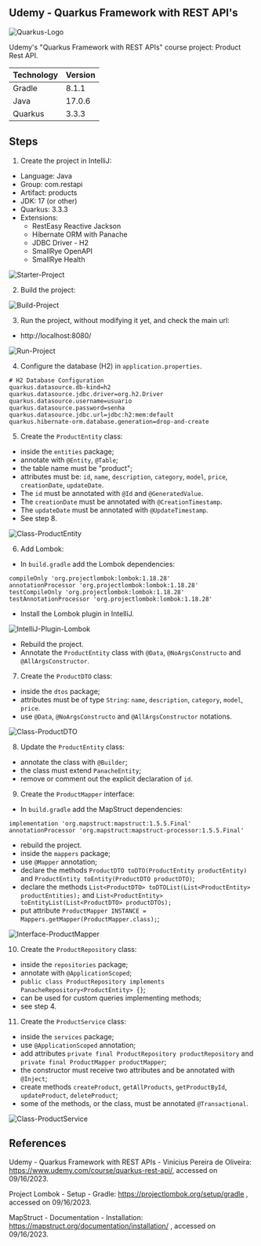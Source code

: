 ## Udemy - Quarkus Framework with REST API's
![Quarkus-Logo](/imgs/Img-0-QuarkusLogo.png)

Udemy's "Quarkus Framework with REST APIs" course project: Product Rest API.

| Technology | Version |
|------------|---------|
| Gradle     | 8.1.1   |
| Java       | 17.0.6  |
| Quarkus    | 3.3.3   |


## Steps
1. Create the project in IntelliJ:
- Language: Java
- Group: com.restapi
- Artifact: products
- JDK: 17 (or other)
- Quarkus: 3.3.3
- Extensions:
    * RestEasy Reactive Jackson
    * Hibernate ORM with Panache
    * JDBC Driver - H2
    * SmallRye OpenAPI
    * SmallRye Health

![Starter-Project](/imgs/Img-1-Starter.jpg)

2. Build the project:

![Build-Project](/imgs/Img-2-Build.jpg)

3. Run the project, without modifying it yet, and check the main url:
- http://localhost:8080/

![Run-Project](/imgs/Img-3-Run.jpg)

4. Configure the database (H2) in `application.properties`.
````
# H2 Database Configuration
quarkus.datasource.db-kind=h2
quarkus.datasource.jdbc.driver=org.h2.Driver
quarkus.datasource.username=usuario
quarkus.datasource.password=senha
quarkus.datasource.jdbc.url=jdbc:h2:mem:default
quarkus.hibernate-orm.database.generation=drop-and-create
````

5. Create the `ProductEntity` class:
- inside the `entities` package;
- annotate with `@Entity`, `@Table`;
- the table name must be "product";
- attributes must be: `id`, `name`, `description`, `category`, `model`, `price`, `creationDate`, `updateDate`.
- The `id` must be annotated with `@Id` and `@GeneratedValue`.
- The `creationDate` must be annotated with `@CreationTimestamp`.
- The `updateDate` must be annotated with `@UpdateTimestamp`.
- See step 8.

![Class-ProductEntity](/imgs/Img-4-Class-ProductEntity-b.jpg)

6. Add Lombok:
- In `build.gradle` add the Lombok dependencies:
```
compileOnly 'org.projectlombok:lombok:1.18.28'
annotationProcessor 'org.projectlombok:lombok:1.18.28'
testCompileOnly 'org.projectlombok:lombok:1.18.28'
testAnnotationProcessor 'org.projectlombok:lombok:1.18.28'
```
- Install the Lombok plugin in IntelliJ.

![IntelliJ-Plugin-Lombok](/imgs/Img-5-IntelliJ-Plugin-Lombok.jpg)

- Rebuild the project.
- Annotate the `ProductEntity` class with `@Data`, `@NoArgsConstructo` and `@AllArgsConstructor`.

7. Create the `ProductDTO` class:
- inside the `dtos` package;
- attributes must be of type `String`: `name`, `description`, `category`, `model`, `price`.
- use `@Data`, `@NoArgsConstructo` and `@AllArgsConstructor` notations.

![Class-ProductDTO](/imgs/Img-6-Class-ProductDTO-b.jpg)

8. Update the `ProductEntity` class:
- annotate the class with `@Builder`;
- the class must extend `PanacheEntity`;
- remove or comment out the explicit declaration of `id`.

9. Create the `ProductMapper` interface:
- In `build.gradle` add the MapStruct dependencies:
```
implementation 'org.mapstruct:mapstruct:1.5.5.Final'
annotationProcessor 'org.mapstruct:mapstruct-processor:1.5.5.Final'
```
- rebuild the project.
- inside the `mappers` package;
- use `@Mapper` annotation;
- declare the methods `ProductDTO toDTO(ProductEntity productEntity)` and `ProductEntity toEntity(ProductDTO productDTO)`;
- declare the methods `List<ProductDTO> toDTOList(List<ProductEntity> productEntities);` and `List<ProductEntity> toEntityList(List<ProductDTO> productDTOs);`
- put attribute `ProductMapper INSTANCE = Mappers.getMapper(ProductMapper.class);`;

![Interface-ProductMapper](/imgs/Img-7-Interface-ProductMapper.jpg)

10. Create the `ProductRepository` class:
- inside the `repositories` package;
- annotate with `@ApplicationScoped`;
- `public class ProductRepository implements PanacheRepository<ProductEntity> {}`;
- can be used for custom queries implementing methods;
- see step 4.

11. Create the `ProductService` class:
- inside the `services` package;
- use `@ApplicationScoped` annotation;
- add attributes `private final ProductRepository productRepository` and `private final ProductMapper productMapper`;
- the constructor must receive two attributes and be annotated with `@Inject`;
- create methods `createProduct`, `getAllProducts`, `getProductById`, `updateProduct`, `deleteProduct`;
- some of the methods, or the class, must be annotated `@Transactional`.

![Class-ProductService](/imgs/Img-8-Class-ProductService.jpg)


## References
Udemy - Quarkus Framework with REST APIs - Vinícius Pereira de Oliveira:
https://www.udemy.com/course/quarkus-rest-api/, accessed on 09/16/2023.

Project Lombok - Setup - Gradle:
https://projectlombok.org/setup/gradle , accessed on 09/16/2023.

MapStruct - Documentation - Installation:
https://mapstruct.org/documentation/installation/ , accessed on 09/16/2023.
